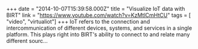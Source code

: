 +++
date = "2014-10-07T15:39:58.000Z"
title = "Visualize IoT data with BIRT"
link = "https://www.youtube.com/watch?v=KzMtlCmHtCU"
tags = [ "video", "virtualiot"]
+++
IoT refers to the connection and intercommunication of different devices, systems, and services in a single platform. This plays right into BIRT's ability to connect to and relate many different sourc…